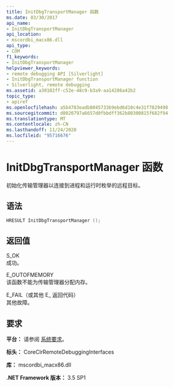 ```yaml
---
title: InitDbgTransportManager 函数
ms.date: 03/30/2017
api_name:
- InitDbgTransportManager
api_location:
- mscordbi_macx86.dll
api_type:
- COM
f1_keywords:
- InitDbgTransportManager
helpviewer_keywords:
- remote debugging API [Silverlight]
- InitDbgTransportManager function
- Silverlight, remote debugging
ms.assetid: a30102ff-c52e-48c9-b3a9-aa14286a42b2
topic_type:
- apiref
ms.openlocfilehash: a5b4783eadb8045733b9ebd6d10c4e31f7829498
ms.sourcegitcommit: d8020797a6657d0fbbdff362b80300815f682f94
ms.translationtype: MT
ms.contentlocale: zh-CN
ms.lasthandoff: 11/24/2020
ms.locfileid: "95716676"
---
```

# <a name="initdbgtransportmanager-function"></a>InitDbgTransportManager 函数

初始化传输管理器以连接到进程和运行时枚举的远程目标。  
  
## <a name="syntax"></a>语法  
  
```cpp  
HRESULT InitDbgTransportManager ();  
```  
  
## <a name="return-value"></a>返回值  

 S_OK  
 成功。  
  
 E_OUTOFMEMORY  
 该函数不能为传输管理器分配内存。  
  
 E_FAIL（或其他 E_ 返回代码）  
 其他故障。  
  
## <a name="requirements"></a>要求  

 **平台：** 请参阅 [系统要求](../../get-started/system-requirements.md)。  
  
 **标头：** CoreClrRemoteDebuggingInterfaces  
  
 **库：** mscordbi_macx86.dll  
  
 **.NET Framework 版本：** 3.5 SP1
